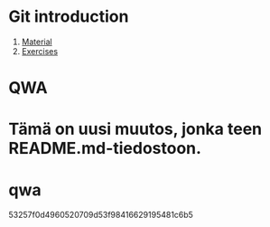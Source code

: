 
# Git introduction

1. [Material](git-basics.md)
2. [Exercises](exercises.md)

# QWA

Tämä on uusi muutos, jonka teen README.md-tiedostoon.
=======
# qwa

 53257f0d4960520709d53f98416629195481c6b5
